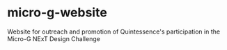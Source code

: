 # micro-g-website
Website for outreach and promotion of Quintessence's participation in the Micro-G NExT Design Challenge
